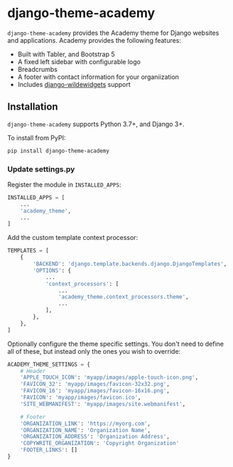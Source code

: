 # django-theme-academy

`django-theme-academy` provides the Academy theme for Django websites and applications.  Academy provides the following features:

* Built with Tabler, and Bootstrap 5
* A fixed left sidebar with configurable logo
* Breadcrumbs
* A footer with contact information for your organiization
* Includes [django-wildewidgets](https://github.com/caltechads/django-wildewidgets) support

## Installation

`django-theme-academy` supports Python 3.7+, and Django 3+.

To install from PyPI:

```bash
pip install django-theme-academy
```

### Update settings.py

Register the module in `INSTALLED_APPS`:

```python
INSTALLED_APPS = [
    ...
    'academy_theme',
    ...
]
```

Add the custom template context processor:

```python
TEMPLATES = [
    {
        'BACKEND': 'django.template.backends.django.DjangoTemplates',
        'OPTIONS': {
            ...
            'context_processors': [
                ...
                'academy_theme.context_processors.theme',
                ...
            ],
        },
    },
]
```

Optionally configure the theme specific settings.  You don't need to define all of these, but instead
only the ones you wish to override:

```python
ACADEMY_THEME_SETTINGS = {
    # Header
    'APPLE_TOUCH_ICON': 'myapp/images/apple-touch-icon.png',
    'FAVICON_32': 'myapp/images/favicon-32x32.png',
    'FAVICON_16': 'myapp/images/favicon-16x16.png',
    'FAVICON': 'myapp/images/favicon.ico',
    'SITE_WEBMANIFEST': 'myapp/images/site.webmanifest',

    # Footer
    'ORGANIZATION_LINK': 'https://myorg.com',
    'ORGANIZATION_NAME': 'Organization Name',
    'ORGANIZATION_ADDRESS': 'Organization Address',
    'COPYWRITE_ORGANIZATION': 'Copyright Organization'
    'FOOTER_LINKS': []
}
```
